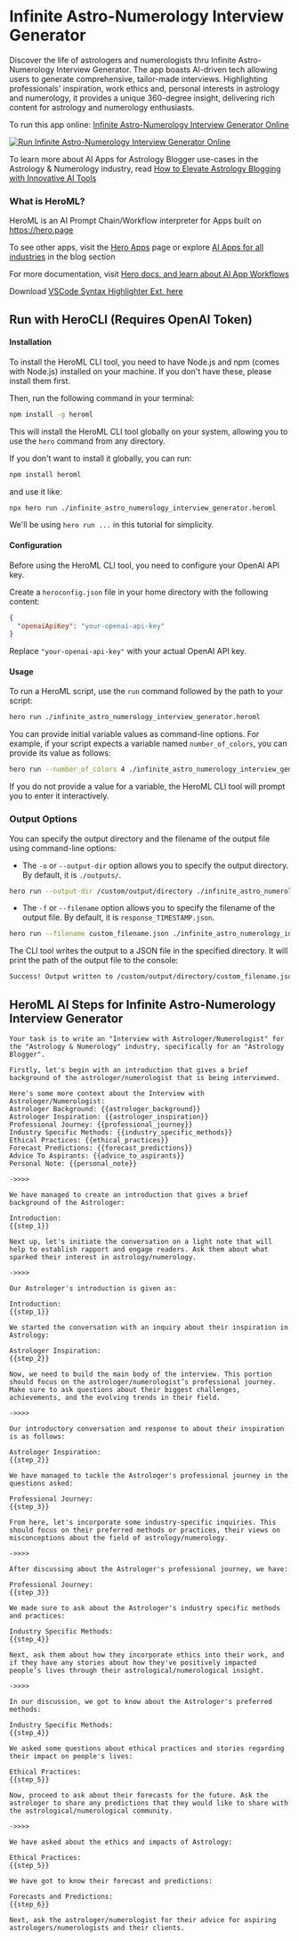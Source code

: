 # Infinite Astro-Numerology Interview Generator

Discover the life of astrologers and numerologists thru Infinite Astro-Numerology Interview Generator. The app boasts AI-driven tech allowing users to generate comprehensive, tailor-made interviews. Highlighting professionals' inspiration, work ethics and, personal interests in astrology and numerology, it provides a unique 360-degree insight, delivering rich content for astrology and numerology enthusiasts.

To run this app online: [Infinite Astro-Numerology Interview Generator Online](https://hero.page/app/infinite-astro-numerology-interview-generator-personalized-astro-numerologist-insights/mxQQ7269Lmnv1LRB4cNn)

[![Run Infinite Astro-Numerology Interview Generator Online](/assets/run.svg)](https://hero.page/app/infinite-astro-numerology-interview-generator-personalized-astro-numerologist-insights/mxQQ7269Lmnv1LRB4cNn)

To learn more about AI Apps for Astrology Blogger use-cases in the Astrology & Numerology industry, read [How to Elevate Astrology Blogging with Innovative AI Tools](https://hero.page/blog/ai/astrology-and-numerology/how-to-elevate-astrology-blogging-with-innovative-ai-tools/170741)

### What is HeroML?
HeroML is an AI Prompt Chain/Workflow interpreter for Apps built on https://hero.page 

To see other apps, visit the [Hero Apps](https://hero.page/apps) page or explore [AI Apps for all industries](https://hero.page/blog) in the blog section

For more documentation, visit [Hero docs, and learn about AI App Workflows](https://hero.page/tutorials/introduction-to-heroml)

Download [VSCode Syntax Highlighter Ext. here](https://marketplace.visualstudio.com/items?itemName=hero-page.heroml)

## Run with HeroCLI (Requires OpenAI Token)

#### Installation

To install the HeroML CLI tool, you need to have Node.js and npm (comes with Node.js) installed on your machine. If you don't have these, please install them first. 

Then, run the following command in your terminal:

```bash
npm install -g heroml
```

This will install the HeroML CLI tool globally on your system, allowing you to use the `hero` command from any directory.

If you don't want to install it globally, you can run:

```bash
npm install heroml
```

and use it like:

```bash
npx hero run ./infinite_astro_numerology_interview_generator.heroml
```

We'll be using `hero run ...` in this tutorial for simplicity.

#### Configuration

Before using the HeroML CLI tool, you need to configure your OpenAI API key. 

Create a `heroconfig.json` file in your home directory with the following content:

```json
{
  "openaiApiKey": "your-openai-api-key"
}
```

Replace `"your-openai-api-key"` with your actual OpenAI API key.

#### Usage

To run a HeroML script, use the `run` command followed by the path to your script:

```bash
hero run ./infinite_astro_numerology_interview_generator.heroml
```

You can provide initial variable values as command-line options. For example, if your script expects a variable named `number_of_colors`, you can provide its value as follows:

```bash
hero run --number_of_colors 4 ./infinite_astro_numerology_interview_generator.heroml
```

If you do not provide a value for a variable, the HeroML CLI tool will prompt you to enter it interactively.

### Output Options

You can specify the output directory and the filename of the output file using command-line options:

- The `-o` or `--output-dir` option allows you to specify the output directory. By default, it is `./outputs/`.

```bash
hero run --output-dir /custom/output/directory ./infinite_astro_numerology_interview_generator.heroml
```

- The `-f` or `--filename` option allows you to specify the filename of the output file. By default, it is `response_TIMESTAMP.json`.

```bash
hero run --filename custom_filename.json ./infinite_astro_numerology_interview_generator.heroml
```

The CLI tool writes the output to a JSON file in the specified directory. It will print the path of the output file to the console:

```bash
Success! Output written to /custom/output/directory/custom_filename.json
```


## HeroML AI Steps for Infinite Astro-Numerology Interview Generator
```
Your task is to write an "Interview with Astrologer/Numerologist" for the "Astrology & Numerology" industry, specifically for an "Astrology Blogger". 

Firstly, let's begin with an introduction that gives a brief background of the astrologer/numerologist that is being interviewed.

Here's some more context about the Interview with Astrologer/Numerologist:
Astrologer Background: {{astrologer_background}}
Astrologer Inspiration: {{astrologer_inspiration}}
Professional Journey: {{professional_journey}}
Industry Specific Methods: {{industry_specific_methods}}
Ethical Practices: {{ethical_practices}}
Forecast Predictions: {{forecast_predictions}}
Advice To Aspirants: {{advice_to_aspirants}}
Personal Note: {{personal_note}}

->>>>

We have managed to create an introduction that gives a brief background of the Astrologer:

Introduction:
{{step_1}}

Next up, let's initiate the conversation on a light note that will help to establish rapport and engage readers. Ask them about what sparked their interest in astrology/numerology.

->>>>

Our Astrologer's introduction is given as:

Introduction:
{{step_1}}

We started the conversation with an inquiry about their inspiration in Astrology:

Astrologer Inspiration:
{{step_2}}

Now, we need to build the main body of the interview. This portion should focus on the astrologer/numerologist’s professional journey. Make sure to ask questions about their biggest challenges, achievements, and the evolving trends in their field.

->>>>

Our introductory conversation and response to about their inspiration is as follows:

Astrologer Inspiration:
{{step_2}}

We have managed to tackle the Astrologer's professional journey in the questions asked:

Professional Journey:
{{step_3}}

From here, let's incorporate some industry-specific inquiries. This should focus on their preferred methods or practices, their views on misconceptions about the field of astrology/numerology.

->>>>

After discussing about the Astrologer's professional journey, we have:

Professional Journey:
{{step_3}}

We made sure to ask about the Astrologer's industry specific methods and practices:

Industry Specific Methods:
{{step_4}}

Next, ask them about how they incorporate ethics into their work, and if they have any stories about how they've positively impacted people’s lives through their astrological/numerological insight.

->>>>

In our discussion, we got to know about the Astrologer's preferred methods: 

Industry Specific Methods:
{{step_4}}

We asked some questions about ethical practices and stories regarding their impact on people's lives:

Ethical Practices:
{{step_5}}

Now, proceed to ask about their forecasts for the future. Ask the astrologer to share any predictions that they would like to share with the astrological/numerological community.

->>>>

We have asked about the ethics and impacts of Astrology:

Ethical Practices:
{{step_5}}

We have got to know their forecast and predictions:

Forecasts and Predictions:
{{step_6}}

Next, ask the astrologer/numerologist for their advice for aspiring astrologers/numerologists and their clients.


```

